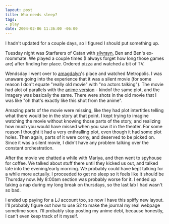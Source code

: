 ```yaml
--- 
layout: post
title: Who needs sleep?
tags: 
- play
date: 2004-02-06 11:36:00 -06:00
---
```

I hadn't updated for a couple days, so I figured I should put something up.

Tuesday night was Starfarers of Catan with <a href="http://silvrayn.livejournal.com">silvrayn</a>, Ben and Ben's ex-roommate.  We played a couple times (I always forget how long those games are) after finding her place.  Ordered pizza and watched a bit of TV.

Wendsday I went over to <a href="http://amagdalyn.livejournal.com">amagdalyn</a>'s place and watched Metropolis.  I was unaware going into the experience that it was a silent movie (for some reason I don't equate "really old movie" with "no actors talking").  The movie had alot of parallels with the <a href="http://www.imdb.com/title/tt0293416/">anime version</a> - kindof the same plot, and the imagery was basically the same.   There were shots in the old movie that I was like "oh that's exactly like this shot from the anime".

Amazing parts of the movie were missing, like they had plot intertitles telling what there would be in the story at that point.  I kept trying to imagine watching the movie without knowing those parts of the story, and realizing how much you would have missed when you saw it in the theater.  For some reason I thought it had a very enthralling plot, even though it had some plot holes.   Then again, parts of it were corny, and deserved to be picked on.  Since it was a silent movie, I didn't have any problem talking over the constant orchestration.

After the movie we chatted a while with Mariya, and then went to spyhouse for coffee.  We talked about stuff there until they kicked us out, and talked late into the evening/early morning.  We probably could have kept talking for a while more actually.  I proceeded to get no sleep so it feels like it should be Thursday now.  My 8:00am section was probably worse for it.  I ended up taking a nap during my long break on thursdays, so the last lab I had wasn't so bad.

I ended up paying for a LJ account too, so now I have this spiffy new layout.  I'll probably figure out how to use S2 to make the journal my real webpage sometime soon.  I'll probably stop posting my anime debt, because honestly, I can't even keep track of it myself.
